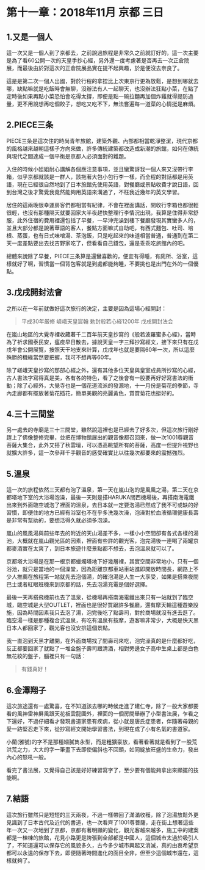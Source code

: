 # 第十一章：2018年11月 京都 三日

## 1.又是一個人
這一次又是一個人到了京都去，之前說過旅程是非常久之前就訂好的，這一次主要是為了看60公開一次的天皇手抄心經，另外還一度考慮著是否再去一次正倉院展，而最後由於對這次的正倉院展品實在提不起興趣，於是便沒去奈良了。

這是是第二次一個人出國，對於行程的拿捏比上次東京行更為放鬆，是想到哪就去哪，缺點嘛就是吃飯時會無聊，沒辦法有人一起聊天，也沒辦法狂點小菜，在點了定時後如果再點小菜恐怕會吃得太撐，即便是點一碗拉麵再加個炸雞就得提防過量，更不用說想再吃個餃子，想吃又吃不下，無法嘗遍每一道菜的心情挺是麻煩。

## 2.PIECE三条
PIECE三条是這次住的時尚青年旅館，建築外觀、內部都相當乾淨整潔，現代京都的風格越來越朝這樣子方向來做，許多傳統建築都改造成新潮的旅館，如何在傳統與現代之間達成一個平衡是京都人必須面對的難題。

入住的時候小姐姐耐心講解各個應注意事項，並且蠻驚訝我一個人來又沒帶行李箱，似乎京都就該是一群人，該拖著大包小包行李一樣，而全程的對話都是用英語，現在已經很自然地到了日本旅館先使用英語，對餐廳或景點收費才說日語，回到台灣之後才驚覺我竟然能夠用英語來溝通了，不枉我近幾年的英文學習。

居住的這兩晚很幸運房客們都相當有紀律，不會在裡面講話，開收行李箱也都很輕很輕，也沒有那種隔天就要回家大半夜趕快整理行李情況出現，我算是住得非常舒服，此外住宿的費用裡還包括了早餐，一早沖完澡到樓下餐廳發現其實蠻多人的，並且大部分都是說著華語的客人，餐點方面嘛式自助吧，有西式麵包、吐司、培根、蒸蛋，也有日式味噌湯、茶泡飯，只是吃起來的味道相當普通，普通到在第二天一度差點要出去找吉野家吃了，但看看自己錢包，還是乖乖吃旅館內的吧。

總體來說除了早餐，PIECE三条算是還蠻喜歡的，便宜有得睡，有廁所、浴室，這樣就好了啊，習慣當一個背包客就是到處都能夠睡，不要挑也是出門在外的一個優點。

## 3.戊戌開封法會
之所以在一年前就做好這次旅行的決定，主要是因為這場心經開封：

>平成30年厳修 嵯峨天皇宸翰 勅封般若心経1200年 戊戌開封法会

在嵐山地區的大覺寺裡收藏著千二百年前天皇抄寫的《般若波羅蜜多心經》，當時為了祈求國泰民安，瘟疫早日散去，據說天皇一字三拜抄寫經文，接下來只有在戊戌年會公開展覽，按照天干地支來計算，戊戌年也就是要隔60年一次，所以這麼殊勝的機緣當然要把握，我可不想再等60年。

除了嵯峨天皇抄寫的那部心經之外，還有其他多位天皇與皇室成員所抄寫的心經，古人書法字寫得真是美，各有各的特色，看了之後會有一股要再好好寫書法的衝動；除了心經外，大覺寺也是一個花道流派的發源地，十一月份是菊花的季節，寺內走廊都有擺放著菊花插花，簡單美觀的亮麗黃色，賞賞菊花也挺好的。

## 4.三十三間堂
另一處去的寺廟是三十三間堂，雖然說這裡也是已經去了好多次，但這次旅行剛好趕上了佛像整修完畢，並把在博物館展出的觀音像都召回來，做一次1001尊觀音菩薩大集合，此外又搭了秋雲壇，可以憑高眺望所有的菩薩，高度一但提升視野也就擴大許多，這一次參拜千手觀音的感受確實比以往幾次都要來的震撼強烈。

## 5.溫泉
這一次的旅程依然三天都有泡了溫泉，第一天在嵐山泡的是風風之湯，第二天在京都塔地下室的大浴場泡澡，最後一天則是搭HARUKA關西機場後，再搭南海電鐵出來到外面臨空城泡了裡面的溫泉，去日本就一定要泡湯已然成了我不可或缺的好習慣，即便住的地方已經有浴室也不在乎多洗幾次澡，泡澡對於血液循環健康長壽是非常有幫助的，要想活得久就必須多泡澡。

嵐山的風風湯與前些年去的附近的天山湯差不多，一樣小小空間卻有各式各樣的湯池，大概就在嵐山觀光區的因素，裡面有些許的觀光客，泡完湯後一連喝了兩罐京都麥酒實在太爽了，到日本旅遊什麼景點都不想去，去泡溫泉就可以了。

京都塔大浴場是在那一根京都蠟燭塔地下好幾層裡，其實空間非常地小，只有一個浴池，就只是當地的一個澡堂，因為距離京都車站車站進即開放時間長，網路上不少人推薦在旅程第一站就先去泡個湯，的確泡湯是人生一大享受，如果是搭乘夜間巴士或者紅眼班機來到京都的話，先去泡湯充電是個好選擇。

最後一天再搭飛機前也去了溫泉，從機場再搭南海電鐵出來只有一站就到了臨空城，臨空城是大型OUTLET，裡面也是很好買跟許多餐廳，還有摩天輪這種遊樂設施，因為時間因素我只去泡了湯，泡完後吃了點壽司，對於商場就沒有進去逛了。臨空湯一樣是那種複合式溫泉，有吃有溫泉有按摩，遊客嘛非常少，大概是快天黑日本人都回家了，觀光客也沒安排這個景點。

我一直泡到天黑才離開，在外面商場找了間壽司來吃，泡完澡真的是什麼都好吃，反正都要回家了就點了一堆金盤子壽司跟清酒，相對旁邊女子高中生桌上都是白色無花紋的盤子，腦裡只有一句話：

> 有錢真好！

## 6.金澤翔子
這次旅途還有一處驚喜，在不知道該去哪的時候走進了建仁寺，除了一般大家都要看的風神雷神屏風跟天花板雲龍圖外，裡面的一個房間舉辦了小型書法展，乍看之下還好，不過仔細看才發現書道家患有疾病，從小就是唐氏症患者，伴隨著母親的愛一路堅忍走下來，從抄寫經文開始學習書法，到現在成了小有名氣的書道家。

小蘭(雅號)的字不是那種細膩雋永型，而是粗獷豪放，看著看著就是看到了一股荒洪荒之力，大大的字一筆畫下去即使偏斜也不回頭，如同綻放旺盛的生命力，發出內心的怒吼一般。

看完了書法展，又覺得自己該是好好練習寫字了，至少要有個能夠拿出來顯擺的技能啊。

## 7.結語
這次旅行雖然只是短短的三天兩夜，不過一樣帶回了滿滿收穫，除了泡湯放鬆外更見識到了日本古代及近代的書道，也一次看齊了1001尊菩薩，走在街上想著這些年一次又一次地到了京都，京都有著明顯的變化，觀光客越來越多，施工中的建案都是一棟棟的旅館，花見小路更是誇張到全部都是中國人，這個城市太過於吸引人了，不知道還可以保存它的風貌多久，古今多少城市興起又消滅，真的由衷希望京都可以永遠的保存下去，即便隨著時間進化的面目全非，但至少這個城市還在，這樣就夠了。
